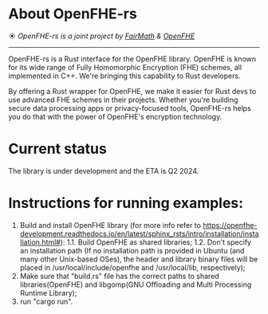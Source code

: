 # About OpenFHE-rs
☀️ *OpenFHE-rs is a joint project by [FairMath](https://fairmath.xyz/) & [OpenFHE](https://www.openfhe.org/)*

---

OpenFHE-rs is a Rust interface for the OpenFHE library. OpenFHE is known for its wide range of Fully Homomorphic Encryption (FHE) schemes, 
all implemented in C++. We're bringing this capability to Rust developers.

By offering a Rust wrapper for OpenFHE, we make it easier for Rust devs to use advanced FHE schemes in their projects. 
Whether you're building secure data processing apps or privacy-focused tools, OpenFHE-rs helps you do that with the power of OpenFHE's encryption technology.

# Current status

The library is under development and the ETA is Q2 2024.

# Instructions for running examples:

1. Build and install OpenFHE library (for more info refer to https://openfhe-development.readthedocs.io/en/latest/sphinx_rsts/intro/installation/installation.html#):
   1.1. Build OpenFHE as shared libraries;
   1.2. Don't specify an installation path (If no installation path is provided in Ubuntu (and many other Unix-based OSes),
        the header and library binary files will be placed in /usr/local/include/openfhe and /usr/local/lib, respectively);
2. Make sure that "build.rs" file has the correct paths to shared libraries(OpenFHE) and libgomp(GNU Offloading and Multi Processing Runtime Library);
3. run "cargo run".
